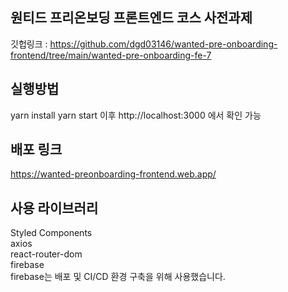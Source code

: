 ## 원티드 프리온보딩 프론트엔드 코스 사전과제
깃헙링크 : https://github.com/dgd03146/wanted-pre-onboarding-frontend/tree/main/wanted-pre-onboarding-fe-7

## 실행방법
yarn install
yarn start
이후 http://localhost:3000 에서 확인 가능

## 배포 링크
https://wanted-preonboarding-frontend.web.app/

## 사용 라이브러리
Styled Components  
axios  
react-router-dom  
firebase  
firebase는 배포 및 CI/CD 환경 구축을 위해 사용했습니다.
